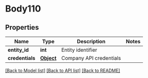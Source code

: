 # Body110

## Properties
Name | Type | Description | Notes
------------ | ------------- | ------------- | -------------
**entity_id** | **int** | Entity identifier | 
**credentials** | [**Object**](Object.md) | Company API credentials | 

[[Back to Model list]](../README.md#documentation-for-models) [[Back to API list]](../README.md#documentation-for-api-endpoints) [[Back to README]](../README.md)

